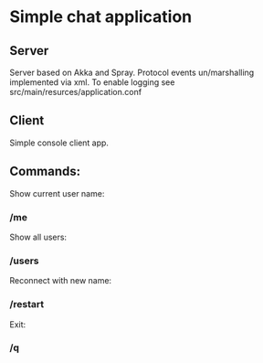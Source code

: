 Simple chat application
======================

Server
------

Server based on Akka and Spray.
Protocol events un/marshalling implemented via xml.
To enable logging see src/main/resurces/application.conf

Client
------

Simple console client app.

## Commands:

Show current user name:
### /me

Show all users:
### /users 

Reconnect with new name:
### /restart

Exit:
### /q
